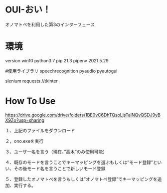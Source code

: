 # OUI-おい！
オノマトペを利用した第3のインターフェース
# 環境
version
win10
python3.7
pip 21.3
pipenv 2021.5.29

#使用ライブラリ
speechrecognition
pyaudio
pyautogui

slenium
requests
//tkinter

# How To Use
https://drive.google.com/drive/folders/1BE0vC6DhTQsoLjsTalNQvQSDJ9yBX9Zo?usp=sharing

１、上記のファイルをダウンロード

２，ono.exeを実行

３、ユーザー名を言う（現在、”高木”のみ使用可能）

４、既存のモードを言うことでキーマッピングを選ぶもしくは”モード登録”といい、その後モード名を言うことで新しいモード登録

５、登録したオノマトペを言うもしくは”オノマトペ登録”でキーマッピングを追加、実行する。
